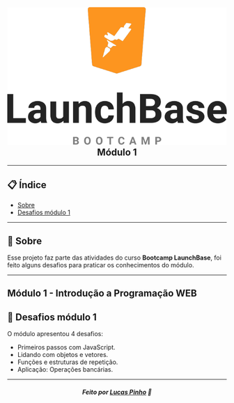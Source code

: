 <h2 align="center">
    <img src="launchbase.png">
    <br>
    <b> Módulo 1</b> 
    </br>
</h2>

---

## 📋 Índice

- [Sobre](#sobre)
- [Desafios módulo  1](#desafio)

---
<a id="sobre"></a>
## 🔖 Sobre

Esse projeto faz parte das atividades do curso <strong>Bootcamp LaunchBase</strong>, foi feito alguns desafios para praticar os conhecimentos do módulo.

---
<h2 aling="center">      
    Módulo 1 - Introdução a Programação WEB
</h2> 

<a id="desafio"></a>
## 🚀 Desafios módulo 1

O módulo apresentou 4 desafios:

- Primeiros passos com JavaScript.
- Lidando com objetos e vetores. 
- Funções e estruturas de repetição. 
- Aplicação: Operações bancárias. 


---

<h5 align="center">
    Feito por <a href="https://www.linkedin.com/in/lucas-m-pinho//" target="_blank">Lucas Pinho</a> 🚀
</h5>
